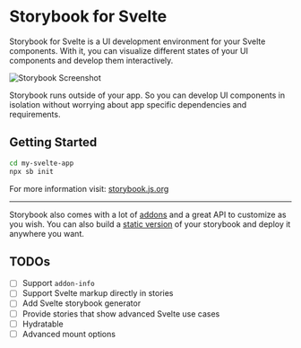 # Storybook for Svelte

Storybook for Svelte is a UI development environment for your Svelte components.
With it, you can visualize different states of your UI components and develop them interactively.

![Storybook Screenshot](https://github.com/storybookjs/storybook/blob/master/media/storybook-intro.gif)

Storybook runs outside of your app.
So you can develop UI components in isolation without worrying about app specific dependencies and requirements.

## Getting Started

```sh
cd my-svelte-app
npx sb init
```

For more information visit: [storybook.js.org](https://storybook.js.org)

---

Storybook also comes with a lot of [addons](https://storybook.js.org/docs/svelte/configure/storybook-addons) and a great API to customize as you wish.
You can also build a [static version](https://storybook.js.org/docs/svelte/workflows/publish-storybook) of your storybook and deploy it anywhere you want.

## TODOs

- [ ] Support `addon-info`
- [ ] Support Svelte markup directly in stories
- [ ] Add Svelte storybook generator
- [ ] Provide stories that show advanced Svelte use cases
- [ ] Hydratable
- [ ] Advanced mount options
